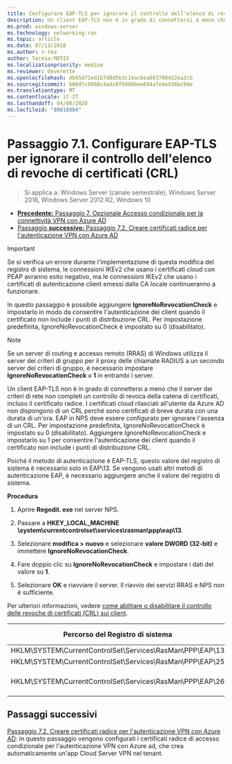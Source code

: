 ```yaml
---
title: Configurare EAP-TLS per ignorare il controllo dell'elenco di revoche di certificati (CRL)
description: Un client EAP-TLS non è in grado di connettersi a meno che il server dei criteri di rete non completi un controllo di revoca della catena di certificati (incluso il certificato radice) del client e verifica che i certificati siano stati revocati.
ms.prod: windows-server
ms.technology: networking-ras
ms.topic: article
ms.date: 07/13/2018
ms.author: v-tea
author: Teresa-MOTIV
ms.localizationpriority: medium
ms.reviewer: deverette
ms.openlocfilehash: db85d71ed1b7d8d5b3c14ac8ea603789422ea2cb
ms.sourcegitcommit: b00d7c8968c4adc8f699dbee694afe6ed36bc9de
ms.translationtype: MT
ms.contentlocale: it-IT
ms.lasthandoff: 04/08/2020
ms.locfileid: "80818884"
---
```

# <a name="step-71-configure-eap-tls-to-ignore-certificate-revocation-list-crl-checking"></a>Passaggio 7.1. Configurare EAP-TLS per ignorare il controllo dell'elenco di revoche di certificati (CRL)

>Si applica a: Windows Server (canale semestrale), Windows Server 2016, Windows Server 2012 R2, Windows 10

- [**Precedente:** Passaggio 7. Opzionale Accesso condizionale per la connettività VPN con Azure AD](ad-ca-vpn-connectivity-windows10.md)
- [Passaggio **successivo:** Passaggio 7,2. Creare certificati radice per l'autenticazione VPN con Azure AD](vpn-create-root-cert-for-vpn-auth-azure-ad.md)

>[!IMPORTANT]
>Se si verifica un errore durante l'implementazione di questa modifica del registro di sistema, le connessioni IKEv2 che usano i certificati cloud con PEAP avranno esito negativo, ma le connessioni IKEv2 che usano i certificati di autenticazione client emessi dalla CA locale continueranno a funzionare.

In questo passaggio è possibile aggiungere **IgnoreNoRevocationCheck** e impostarlo in modo da consentire l'autenticazione dei client quando il certificato non include i punti di distribuzione CRL. Per impostazione predefinita, IgnoreNoRevocationCheck è impostato su 0 (disabilitato).

>[!NOTE]
>Se un server di routing e accesso remoto (RRAS) di Windows utilizza il server dei criteri di gruppo per il proxy delle chiamate RADIUS a un secondo server dei criteri di gruppo, è necessario impostare **IgnoreNoRevocationCheck = 1** in entrambi i server.

Un client EAP-TLS non è in grado di connettersi a meno che il server dei criteri di rete non completi un controllo di revoca della catena di certificati, incluso il certificato radice. I certificati cloud rilasciati all'utente da Azure AD non dispongono di un CRL perché sono certificati di breve durata con una durata di un'ora. EAP in NPS deve essere configurato per ignorare l'assenza di un CRL. Per impostazione predefinita, IgnoreNoRevocationCheck è impostato su 0 (disabilitato). Aggiungere IgnoreNoRevocationCheck e impostarlo su 1 per consentire l'autenticazione dei client quando il certificato non include i punti di distribuzione CRL. 

Poiché il metodo di autenticazione è EAP-TLS, questo valore del registro di sistema è necessario solo in EAP\13. Se vengono usati altri metodi di autenticazione EAP, è necessario aggiungere anche il valore del registro di sistema. 

**Procedura**

1. Aprire **Regedit. exe** nel server NPS.

2. Passare a **HKEY_LOCAL_MACHINE \system\currentcontrolset\services\rasman\ppp\eap\13**.

3. Selezionare **modifica > nuovo** e selezionare **valore DWORD (32-bit)** e immettere **IgnoreNoRevocationCheck**.

4. Fare doppio clic su **IgnoreNoRevocationCheck** e impostare i dati del valore su **1**.

5. Selezionare **OK** e riavviare il server. Il riavvio dei servizi RRAS e NPS non è sufficiente.

Per ulteriori informazioni, vedere [come abilitare o disabilitare il controllo delle revoche di certificati (CRL) sui client](https://technet.microsoft.com/library/bb680540.aspx).


|Percorso del Registro di sistema  |Estensione EAP  |
|---------|---------|
|HKLM\SYSTEM\CurrentControlSet\Services\RasMan\PPP\EAP\13     |EAP-TLS         |
|HKLM\SYSTEM\CurrentControlSet\Services\RasMan\PPP\EAP\25     |PEAP         |
|HKLM\SYSTEM\CurrentControlSet\Services\RasMan\PPP\EAP\26     |EAP-MSCHAP v2         |

## <a name="next-steps"></a>Passaggi successivi

[Passaggio 7,2. Creare certificati radice per l'autenticazione VPN con Azure AD](vpn-create-root-cert-for-vpn-auth-azure-ad.md): in questo passaggio vengono configurati i certificati radice di accesso condizionale per l'autenticazione VPN con Azure ad, che crea automaticamente un'app Cloud Server VPN nel tenant.
